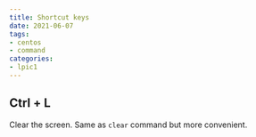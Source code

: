 ```yaml
---
title: Shortcut keys
date: 2021-06-07
tags:
- centos
- command
categories:
- lpic1
---
```



## Ctrl + L

Clear the screen. Same as `clear` command but more convenient.